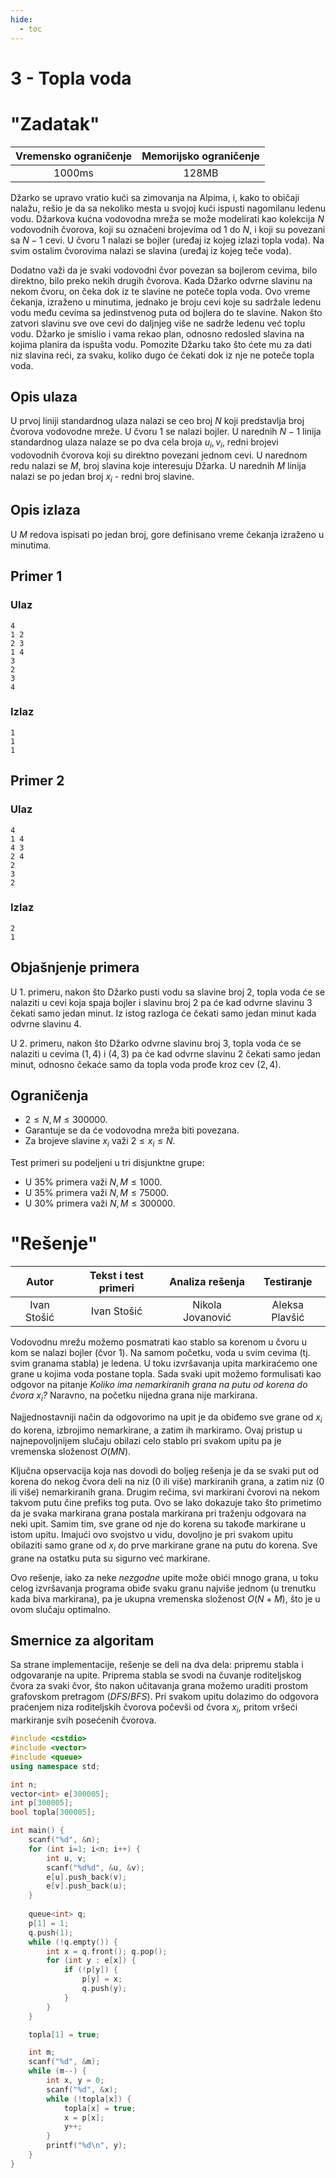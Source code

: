 ```yaml
---
hide:
  - toc
---
```


# 3 - Topla voda

#  "Zadatak"

| Vremensko ograničenje | Memorijsko ograničenje |
|:-:|:-:|
| 1000ms | 128MB |

Džarko se upravo vratio kući sa zimovanja na Alpima, i, kako to običaji nalažu, rešio je da sa nekoliko mesta u svojoj kući ispusti nagomilanu ledenu vodu. Džarkova kućna vodovodna mreža se može modelirati kao kolekcija $N$ vodovodnih čvorova, koji su označeni brojevima od $1$ do $N$, i koji su povezani sa $N-1$ cevi. U čvoru $1$ nalazi se bojler (uređaj iz kojeg izlazi topla voda). Na svim ostalim čvorovima nalazi se slavina (uređaj iz kojeg teče voda).

Dodatno važi da je svaki vodovodni čvor povezan sa bojlerom cevima, bilo direktno, bilo preko nekih drugih čvorova. Kada Džarko odvrne slavinu na nekom čvoru, on čeka dok iz te slavine ne poteče topla voda. Ovo vreme čekanja, izraženo u minutima, jednako je broju cevi koje su sadržale ledenu vodu među cevima sa jedinstvenog puta od bojlera do te slavine. Nakon što zatvori slavinu sve ove cevi do daljnjeg više ne sadrže ledenu već toplu vodu. Džarko je smislio i vama rekao plan, odnosno redosled slavina na kojima planira da ispušta vodu. Pomozite Džarku tako što ćete mu za dati niz slavina reći, za svaku, koliko dugo će čekati dok iz nje ne poteče topla voda.

## Opis ulaza
U prvoj liniji standardnog ulaza nalazi se ceo broj $N$ koji predstavlja broj čvorova vodovodne mreže. U čvoru $1$ se nalazi bojler. U narednih $N-1$ linija standardnog ulaza nalaze se po dva cela broja $u_i, v_i$, redni brojevi vodovodnih čvorova koji su direktno povezani jednom cevi. U narednom redu nalazi se $M$, broj slavina koje interesuju Džarka. U narednih $M$ linija nalazi se po jedan broj $x_i$ - redni broj slavine.

## Opis izlaza
U $M$ redova ispisati po jedan broj, gore definisano vreme čekanja izraženo u minutima.

## Primer 1
### Ulaz

```
4
1 2
2 3
1 4
3
2
3
4
```

### Izlaz
```
1
1
1
```

## Primer 2
### Ulaz
```
4
1 4
4 3
2 4
2
3
2
```

### Izlaz
```
2
1
```

## Objašnjenje primera
U $1$. primeru, nakon što Džarko pusti vodu sa slavine broj $2$, topla voda će se nalaziti u cevi koja spaja bojler i slavinu broj $2$ pa će kad odvrne slavinu $3$ čekati samo jedan minut. Iz istog razloga će čekati samo jedan minut kada odvrne slavinu $4$.

U $2$. primeru, nakon što Džarko odvrne slavinu broj $3$, topla voda će se nalaziti u cevima $(1, 4)$ i $(4, 3)$ pa će kad odvrne slavinu $2$ čekati samo jedan minut, odnosno čekaće samo da topla voda prođe kroz cev $(2, 4)$.

## Ograničenja

* $2 \leq N, M \leq 300000$.
* Garantuje se da će vodovodna mreža biti povezana.
* Za brojeve slavine $x_i$ važi $2 \leq x_i \leq N$.

Test primeri su podeljeni u tri disjunktne grupe:

* U 35% primera važi $N, M \leq 1000$.
* U 35% primera važi $N, M \leq 75000$.
* U 30% primera važi $N, M \leq 300000$.

#  "Rešenje"

| Autor | Tekst i test primeri | Analiza rеšenja | Testiranje |
|:-:|:-:|:-:|:-:|
| Ivan Stošić | Ivan Stošić | Nikola Jovanović | Aleksa Plavšić |

Vodovodnu mrežu možemo posmatrati kao stablo sa korenom u čvoru u kom se nalazi bojler (čvor $1$).  Na samom početku, voda u svim cevima (tj. svim granama stabla) je ledena. U toku izvršavanja upita markiraćemo one grane u kojima voda postane topla. Sada svaki upit možemo formulisati kao odgovor na pitanje *Koliko ima nemarkiranih grana na putu od korena do čvora $x_i$?* Naravno, na početku nijedna grana nije markirana.

Najjednostavniji način da odgovorimo na upit je da obiđemo sve grane od $x_i$ do korena, izbrojimo nemarkirane, a zatim ih markiramo. Ovaj pristup u najnepovoljnijem slučaju obilazi celo stablo pri svakom upitu pa je vremenska složenost $O(MN)$. 

Ključna opservacija koja nas dovodi do boljeg rešenja je da se svaki put od korena do nekog čvora deli na niz ($0$ ili više) markiranih grana, a zatim niz ($0$ ili više) nemarkiranih grana. Drugim rečima, svi markirani čvorovi na nekom takvom putu čine prefiks tog puta. Ovo se lako dokazuje tako što primetimo da je svaka markirana grana postala markirana pri traženju odgovara na neki upit. Samim tim, sve grane od nje do korena su takođe markirane u istom upitu. Imajući ovo svojstvo u vidu, dovoljno je pri svakom upitu obilaziti samo grane od $x_i$ do prve markirane grane na putu do korena. Sve grane na ostatku puta su sigurno već markirane. 

Ovo rešenje, iako za neke *nezgodne* upite može obići mnogo grana, u toku celog izvršavanja programa obiđe svaku granu najviše jednom (u trenutku kada biva markirana), pa je ukupna vremenska složenost $O(N+M)$, što je u ovom slučaju optimalno.

## Smernice za algoritam

Sa strane implementacije, rešenje se deli na dva dela: pripremu stabla i odgovaranje na upite. Priprema stabla se svodi na čuvanje roditeljskog čvora za svaki čvor, što nakon učitavanja grana možemo uraditi prostom grafovskom pretragom (*DFS*/*BFS*). Pri svakom upitu dolazimo do odgovora praćenjem niza roditeljskih čvorova počevši od čvora $x_i$, pritom vršeći markiranje svih posećenih čvorova.

``` cpp title="03_topla_voda.cpp" linenums="1"
#include <cstdio>
#include <vector>
#include <queue>
using namespace std;

int n;
vector<int> e[300005];
int p[300005];
bool topla[300005];

int main() {
	scanf("%d", &n);
	for (int i=1; i<n; i++) {
		int u, v;
		scanf("%d%d", &u, &v);
		e[u].push_back(v);
		e[v].push_back(u);
	}
	
	queue<int> q;
	p[1] = 1;
	q.push(1);
	while (!q.empty()) {
		int x = q.front(); q.pop();
		for (int y : e[x]) {
			if (!p[y]) {
				p[y] = x;
				q.push(y);
			}
		}
	}

	topla[1] = true;

	int m;
	scanf("%d", &m);
	while (m--) {
		int x, y = 0;
		scanf("%d", &x);
		while (!topla[x]) {
			topla[x] = true;
			x = p[x];
			y++;
		}
		printf("%d\n", y);
	}
}
```
